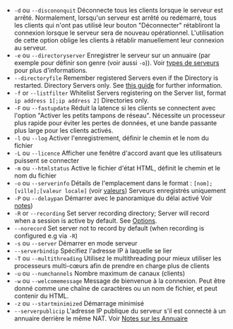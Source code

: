 - `-d` ou `--discononquit`   Déconnecte tous les clients lorsque le serveur est arrêté. Normalement, lorsqu'un serveur est arrêté ou redémarré, tous les clients qui n'ont pas utilisé leur bouton "Déconnecter" rétabliront la connexion lorsque le serveur sera de nouveau opérationnel. L'utilisation de cette option oblige les clients à rétablir manuellement leur connexion au serveur.  
- `-e` ou `--directoryserver`  Enregistrer le serveur sur un annuaire (par exemple pour définir son genre (voir aussi `-o`)). Voir [types de serveurs](#types-de-serveur) pour plus d'informations.
- `--directoryfile` Remember registered Servers even if the Directory is restarted. Directory Servers only. See [this guide](Directories) for further information.
- `-f`  or `--listfilter`     Whitelist Servers registering on the Server list, format `ip address 1[;ip address 2]` Directories only.
-  `-F` ou `--fastupdate`     Réduit la latence si les clients se connectent avec l'option "Activer les petits tampons de réseau". Nécessite un processeur plus rapide pour éviter les pertes de données, et une bande passante plus large pour les clients activés.
-  `-l` ou `--log`            Activer l'enregistrement, définir le chemin et le nom du fichier                                                                    
- `-L` ou `--licence`        Afficher une fenêtre d'accord avant que les utilisateurs puissent se connecter
- `-m` ou `--htmlstatus`     Active le fichier d'état HTML, définit le chemin et le nom du fichier
- `-o` ou `--serverinfo`     Détails de l'emplacement dans le format :  `[nom];[ville];[valeur locale]` (voir [valeurs](https://doc.qt.io/qt-5/qlocale.html#Country-enum)) Serveurs enregistrés uniquement
- `-P` ou `--delaypan`       Démarrer avec le panoramique du délai activé Voir [notes](#retardement-du-panoramique))
- `-R`  or `--recording`      Set server recording directory; Server will record when a session is active by default. See [Options](#options).  
- `--norecord`                Set server not to record by default (when recording is configured e.g via `-R`)
- `-s` ou `--server` Démarrer en mode serveur
- `--serverbindip`  Spécifiez l'adresse IP à laquelle se lier              
-  `-T` ou `--multithreading`  Utilisez le multithreading pour mieux utiliser les processeurs multi-cœurs afin de prendre en charge plus de clients
-  `-u` ou `--numchannels`  Nombre maximum de canaux (clients)
-  `-w` ou `--welcomemessage`  Message de bienvenue à la connexion. Peut être donné comme une chaîne de caractères ou un nom de fichier, et peut contenir du HTML.
-  `-z` ou `--startminimized`  Démarrage minimisé
-  `--serverpublicip`  L'adresse IP publique du serveur s'il est connecté à un annuaire derrière le même NAT. Voir [Notes sur les Annuaire](Directories#points-a-noter-concernant-des-annuaires)
